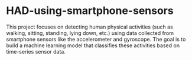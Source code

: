 # HAD-using-smartphone-sensors
This project focuses on detecting human physical activities (such as walking, sitting, standing, lying down, etc.) using data collected from smartphone sensors like the accelerometer and gyroscope. The goal is to build a machine learning model that classifies these activities based on time-series sensor data.
